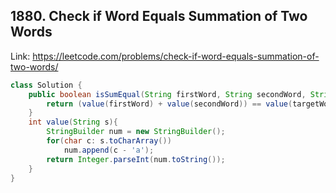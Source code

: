 ## 1880. Check if Word Equals Summation of Two Words
Link: https://leetcode.com/problems/check-if-word-equals-summation-of-two-words/

```java
class Solution {
    public boolean isSumEqual(String firstWord, String secondWord, String targetWord) {
        return (value(firstWord) + value(secondWord)) == value(targetWord);
    }
    int value(String s){
        StringBuilder num = new StringBuilder();
        for(char c: s.toCharArray())
            num.append(c - 'a');
        return Integer.parseInt(num.toString());
    }
}

```